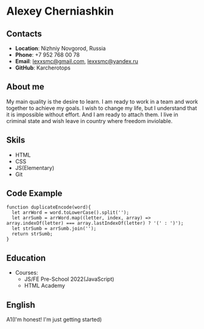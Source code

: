 # Alexey Cherniashkin
## Contacts 
* __Location__: Nizhniy Novgorod, Russia
* __Phone__: +7 952 768 00 78
* __Email__: lexxsmc@gmail.com, lexxsmc@yandex.ru
* __GitHub__: Karcherotops
## About me
My main quality is the desire to learn. I am ready to work in a team and work together to achieve my goals. I wish to change my life, but I understand that it is impossible without effort. And I am ready to attach them. I live in criminal state and wish leave in country where freedom inviolable.
## Skils 
* HTML
* CSS
* JS(Elementary)
* Git
## Code Example 
```
function duplicateEncode(word){
  let arrWord = word.toLowerCase().split('');
  let arrSumb = arrWord.map((letter, index, array) => array.indexOf(letter) === array.lastIndexOf(letter) ? '(' : ')');
  let strSumb = arrSumb.join('');
  return strSumb;
}
```
## Education
* Courses:
    * JS/FE Pre-School 2022(JavaScript) 
    * HTML Academy
## English
A1(I'm honest! I'm just getting started)
